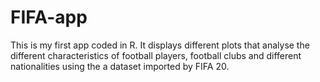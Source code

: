 # FIFA-app
This is my first app coded in R. It displays different plots that analyse the different characteristics of football players, football clubs and different nationalities using the a dataset imported by FIFA 20.
